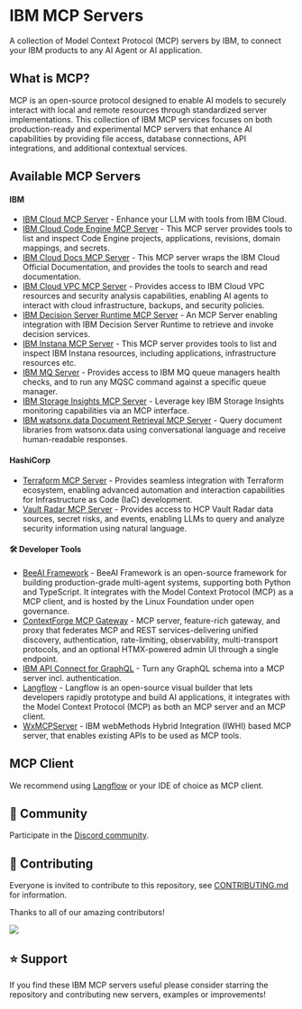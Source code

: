 # IBM MCP Servers

A collection of Model Context Protocol (MCP) servers by IBM, to connect your IBM products to any AI Agent or AI application.

## What is MCP?

MCP is an open-source protocol designed to enable AI models to securely interact with local and remote resources through standardized server implementations. This collection of IBM MCP services focuses on both production-ready and experimental MCP servers that enhance AI capabilities by providing file access, database connections, API integrations, and additional contextual services.

## Available MCP Servers

#### IBM

- [IBM Cloud MCP Server](https://ibm-cloud.github.io/mcp/) - Enhance your LLM with tools from IBM Cloud.
- [IBM Cloud Code Engine MCP Server](https://github.com/greyhoundforty/code-engine-mcp) - This MCP server provides tools to list and inspect Code Engine projects, applications, revisions, domain mappings, and secrets. 
- [IBM Cloud Docs MCP Server](https://github.com/sankalpmukim/ibm-cloud-docs-mcp-server) - This MCP server wraps the IBM Cloud Official Documentation, and provides the tools to search and read documentation.
- [IBM Cloud VPC MCP Server](https://github.com/greyhoundforty/ibmcloud-vpc-mcp) - Provides access to IBM Cloud VPC resources and security analysis capabilities, enabling AI agents to interact with cloud infrastructure, backups, and security policies.
- [IBM Decision Server Runtime MCP Server](https://github.com/DecisionsDev/decision-mcp-server) - An MCP Server enabling integration with IBM Decision Server Runtime to retrieve and invoke decision services.
- [IBM Instana MCP Server](https://github.com/instana/mcp-instana) - This MCP server provides tools to list and inspect IBM Instana resources, including applications, infrastructure resources etc.
- [IBM MQ Server](https://github.com/ibm-messaging/mq-mcp-server) -  Provides access to IBM MQ queue managers health checks, and to run any MQSC command against a specific queue manager.
- [IBM Storage Insights MCP Server](https://github.com/IBM/ibm-storageinsights-mcpserver) - Leverage key IBM Storage Insights monitoring capabilities via an MCP interface.
- [IBM watsonx.data Document Retrieval MCP Server](https://github.com/IBM/ibm-watsonxdata-dl-retrieval-mcp-server) - Query document libraries from watsonx.data using conversational language and receive human-readable responses.

#### HashiCorp

- [Terraform MCP Server](https://github.com/hashicorp/terraform-mcp-server) - Provides seamless integration with Terraform ecosystem, enabling advanced automation and interaction capabilities for Infrastructure as Code (IaC) development.
- [Vault Radar MCP Server](https://developer.hashicorp.com/hcp/docs/vault-radar/mcp-server/overview) - Provides access to HCP Vault Radar data sources, secret risks, and events, enabling LLMs to query and analyze security information using natural language.

#### 🛠️ Developer Tools

- [BeeAI Framework](https://framework.beeai.dev/integrations/mcp) - BeeAI Framework is an open-source framework for building production-grade multi-agent systems, supporting both Python and TypeScript. It integrates with the Model Context Protocol (MCP) as a MCP client, and is hosted by the Linux Foundation under open governance.
- [ContextForge MCP Gateway](https://github.com/IBM/mcp-context-forge) - MCP server, feature-rich gateway, and proxy that federates MCP and REST services-delivering unified discovery, authentication, rate-limiting, observability, multi-transport protocols, and an optional HTMX-powered admin UI through a single endpoint.
- [IBM API Connect for GraphQL](https://www.ibm.com/docs/en/api-connect-graphql/saas?topic=directives-directive-tool) - Turn any GraphQL schema into a MCP server incl. authentication.
- [Langflow](https://github.com/langflow-ai/langflow) - Langflow is an open-source visual builder that lets developers rapidly prototype and build AI applications, it integrates with the Model Context Protocol (MCP) as both an MCP server and an MCP client.
- [WxMCPServer](https://github.com/IBM/WxMCPServer) - IBM webMethods Hybrid Integration (IWHI) based MCP server, that enables existing APIs to be used as MCP tools.

## MCP Client

We recommend using [Langflow](https://github.com/langflow-ai/langflow) or your IDE of choice as MCP client.

## 💬 Community

Participate in the [Discord community](https://discord.com/invite/NzCQQWm7Xs).

## 🤝 Contributing

Everyone is invited to contribute to this repository, see [CONTRIBUTING.md](./CONTRIBUTING.md) for information.

Thanks to all of our amazing contributors!

<a href="https://github.com/ibm/mcp/graphs/contributors">
  <img src="https://contrib.rocks/image?repo=ibm/mcp" />
</a>

## ⭐ Support

If you find these IBM MCP servers useful please consider starring the repository and contributing new servers, examples or improvements!
